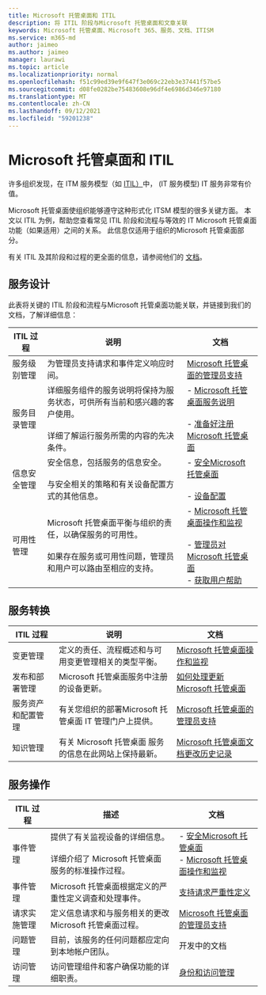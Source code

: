 ```yaml
---
title: Microsoft 托管桌面和 ITIL
description: 将 ITIL 阶段与Microsoft 托管桌面和文章关联
keywords: Microsoft 托管桌面、Microsoft 365、服务、文档、ITISM
ms.service: m365-md
author: jaimeo
ms.author: jaimeo
manager: laurawi
ms.topic: article
ms.localizationpriority: normal
ms.openlocfilehash: f51c99ed39e9f647f3e069c22eb3e37441f57be5
ms.sourcegitcommit: d08fe0282be75483608e96df4e6986d346e97180
ms.translationtype: MT
ms.contentlocale: zh-CN
ms.lasthandoff: 09/12/2021
ms.locfileid: "59201238"
---
```

# <a name="microsoft-managed-desktop-and-itil"></a>Microsoft 托管桌面和 ITIL

许多组织发现，在 ITM 服务模型（如 [ITIL）](https://www.axelos.com/best-practice-solutions/itil)中， (IT 服务模型) IT 服务非常有价值。 

Microsoft 托管桌面使组织能够遵守这种形式化 ITSM 模型的很多关键方面。 本文以 ITIL 为例，帮助您查看常见 ITIL 阶段和流程与等效的 IT Microsoft 托管桌面功能（如果适用）之间的关系。 此信息仅适用于组织的Microsoft 托管桌面部分。

有关 ITIL 及其阶段和过程的更全面的信息，请参阅他们的 [文档](https://www.axelos.com/best-practice-solutions/itil)。


## <a name="service-design"></a>服务设计

此表将关键的 ITIL 阶段和流程与Microsoft 托管桌面功能关联，并链接到我们的文档，了解详细信息：



|ITIL 过程 |说明  |文档 |
|---------|---------|---------|
|服务级别管理     | 为管理员支持请求和事件定义响应时间。  |  [Microsoft 托管桌面的管理员支持](working-with-managed-desktop/admin-support.md)  |
|服务目录管理     | 详细服务组件的服务说明将保持为服务状态，可供所有当前和感兴趣的客户使用。<br><br>详细了解运行服务所需的内容的先决条件。  | - [Microsoft 托管桌面服务说明](service-description/index.md)<br><br>- [准备好注册Microsoft 托管桌面](get-ready/index.md)  |
|信息安全管理     | 安全信息，包括服务的信息安全。<br><br> 与安全相关的策略和有关设备配置方式的其他信息。   | - [安全Microsoft 托管桌面](service-description/security.md)<br><br>- [设备配置](service-description/device-policies.md)  |
|可用性管理     |  Microsoft 托管桌面平衡与组织的责任，以确保服务的可用性。<br><br>如果存在服务或可用性问题，管理员和用户可以路由至相应的支持。 | - [Microsoft 托管桌面操作和监视](service-description/operations-and-monitoring.md)<br><br>- [管理员对 Microsoft 托管桌面](working-with-managed-desktop/admin-support.md)<br>- [获取用户帮助](working-with-managed-desktop/end-user-support.md)  |



## <a name="service-transition"></a>服务转换


|ITIL 过程 |说明  |文档 |
|---------|---------|---------|
|变更管理     | 定义的责任、流程概述和与可用变更管理相关的类型平衡。  | [Microsoft 托管桌面操作和监视](service-description/operations-and-monitoring.md#change-management) |
|发布和部署管理     |  Microsoft 托管桌面服务中注册的设备更新。  | [如何处理更新Microsoft 托管桌面](service-description/updates.md)        |
|服务资产和配置管理     | 有关您组织的部署Microsoft 托管桌面 IT 管理门户上提供。  | [Microsoft 托管桌面的管理员支持](working-with-managed-desktop/admin-support.md) |
|知识管理     | 有关 Microsoft 托管桌面 服务的信息在此网站上保持最新。   | [Microsoft 托管桌面文档更改历史记录](change-history-managed-desktop.md)        |



## <a name="service-operation"></a>服务操作


|ITIL 过程 |描述  |文档  |
|---------|---------|---------|
|事件管理     |  提供了有关监视设备的详细信息。<br><br>详细介绍了 Microsoft 托管桌面 服务的标准操作过程。 |  - [安全Microsoft 托管桌面](service-description/security.md)<br>- [Microsoft 托管桌面操作和监视](service-description/operations-and-monitoring.md)       |
|事件管理  | Microsoft 托管桌面根据定义的严重性定义调查和处理事件。  |  [支持请求严重性定义](working-with-managed-desktop/admin-support.md#support-request-severity-definitions)       |
|请求实施管理     |  定义信息请求和与服务相关的更改Microsoft 托管桌面过程。         |[Microsoft 托管桌面的管理员支持](working-with-managed-desktop/admin-support.md)         |
|问题管理     | 目前，该服务的任何问题都应定向到本地帐户团队。 | 开发中的文档 |
|访问管理     | 访问管理组件和客户确保功能的详细职责。  | [身份和访问管理](service-description/security.md#identity-and-access-management)        |
